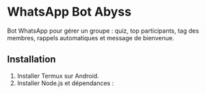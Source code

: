 # WhatsApp Bot Abyss

Bot WhatsApp pour gérer un groupe : quiz, top participants, tag des membres, rappels automatiques et message de bienvenue.

## Installation

1. Installer Termux sur Android.
2. Installer Node.js et dépendances :
